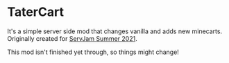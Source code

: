 # TaterCart
It's a simple server side mod that changes vanilla and adds new minecarts. Originally created for [ServJam Summer 2021](https://servjam.xyz/summer21/).

This mod isn't finished yet through, so things might change!